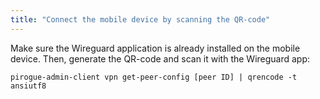 ```yaml
---
title: "Connect the mobile device by scanning the QR-code"
---
```

Make sure the Wireguard application is already installed on the mobile device. 
Then, generate the QR-code and scan it with the Wireguard app:
```shell {title="Get the QR-code of a peer configuration"}
pirogue-admin-client vpn get-peer-config [peer ID] | qrencode -t ansiutf8
```